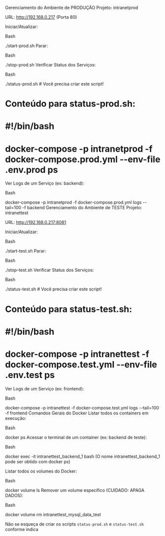 Gerenciamento do Ambiente de PRODUÇÃO
Projeto: intranetprod

URL: http://192.168.0.217 (Porta 80)

Iniciar/Atualizar:

Bash

./start-prod.sh
Parar:

Bash

./stop-prod.sh
Verificar Status dos Serviços:

Bash

./status-prod.sh # Você precisa criar este script!
# Conteúdo para status-prod.sh:
# #!/bin/bash
# docker-compose -p intranetprod -f docker-compose.prod.yml --env-file .env.prod ps
Ver Logs de um Serviço (ex: backend):

Bash

docker-compose -p intranetprod -f docker-compose.prod.yml logs --tail=100 -f backend
Gerenciamento do Ambiente de TESTE
Projeto: intranettest

URL: http://192.168.0.217:8081

Iniciar/Atualizar:

Bash

./start-test.sh
Parar:

Bash

./stop-test.sh
Verificar Status dos Serviços:

Bash

./status-test.sh # Você precisa criar este script!
# Conteúdo para status-test.sh:
# #!/bin/bash
# docker-compose -p intranettest -f docker-compose.test.yml --env-file .env.test ps
Ver Logs de um Serviço (ex: frontend):

Bash

docker-compose -p intranettest -f docker-compose.test.yml logs --tail=100 -f frontend
Comandos Gerais do Docker
Listar todos os containers em execução:

Bash

docker ps
Acessar o terminal de um container (ex: backend de teste):

Bash

docker exec -it intranettest_backend_1 bash
(O nome intranettest_backend_1 pode ser obtido com docker ps)

Listar todos os volumes do Docker:

Bash

docker volume ls
Remover um volume específico (CUIDADO: APAGA DADOS):

Bash

docker volume rm intranettest_mysql_data_test

Não se esqueça de criar os scripts `status-prod.sh` e `status-test.sh` conforme indica